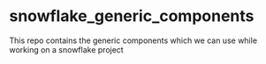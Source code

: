 # snowflake_generic_components
This repo contains the generic components which we can use while working on a snowflake project
